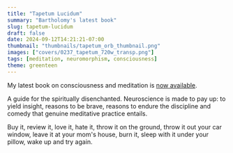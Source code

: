 ```yaml
---
title: "Tapetum Lucidum"
summary: "Bartholomy's latest book"
slug: tapetum-lucidum
draft: false
date: 2024-09-12T14:21:21-07:00
thumbnail: "thumbnails/tapetum_orb_thumbnail.png"
images: ["covers/0237_tapetum_720w_transp.png"]
tags: [meditation, neuromorphism, consciousness]
theme: greenteen
---
```


My latest book on consciousness and meditation is [now available][book].

A guide for the spiritually disenchanted. Neuroscience is made to pay up: to yield insight, reasons to be brave, reasons to endure the discipline and comedy that genuine meditative practice entails.

Buy it, review it, love it, hate it, throw it on the ground, throw it out your car window, leave it at your mom's house, burn it, sleep with it under your pillow, wake up and try again.


[book]: https://www.amazon.com/dp/1737889420
